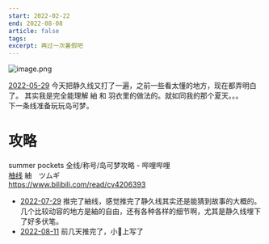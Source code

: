 ```yaml
---
start: 2022-02-22
end: 2022-08-08
article: false
tags:
excerpt: 再过一次暑假吧
---
```

![image.png](https://naglfar28.oss-ap-southeast-1.aliyuncs.com/naglfar28/20230105183247.png)

[2022-05-29](2022-05-29) 今天把静久线又打了一遍，之前一些看太懂的地方，现在都弄明白了。 其实我是完全能理解 紬 和 羽衣里的做法的。就如同我的那个夏天。。。  
下一条线准备玩玩岛可梦。
# 攻略
summer pockets 全线/称号/岛可梦攻略 - 哔哩哔哩  
[柚线](marginnote3app://note/C230C851-888E-482E-98C0-2606D9404BC5) 紬　ツムギ  
<https://www.bilibili.com/read/cv4206393>

- [2022-07-29](2022-07-29) 推完了紬线，感觉推完了静久线其实还是能猜到故事的大概的。几个比较动容的地方是紬的自由，还有各种各样的细节啊，尤其是静久线埋下了好多伏笔。
- [2022-08-11](2022-08-11) 前几天推完了，小🍠上写了
